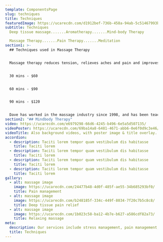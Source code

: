 ```yaml
---
template: ComponentsPage
slug: techniques
title: Techniques
featuredImage: https://ucarecdn.com/d1912bef-736b-458a-94ab-5c51467993bc/
subtitle: Techniques
  Deep tissue massage.......Aromatherapy.......Mind-body Therapy

  Massage Therapy.......Pain Therapy.......Meditation
section1: >-
  ## Techniques used in Massage Therapy


  Massage therapy reduces tension, relieves aches and pain and improves psychological wellbeing among other things.


  30 mins - $60


  60 mins - $90


  90 mins - $120


  Dave has worked in the massage industry since 1998, and has been teaching massage therapy at Otago Polytechnic since 2006.
section2: "## Mindbody Therapy"
video: https://ucarecdn.com/e6979298-66d6-4245-b496-6e5a5d507135/
videoPoster: https://ucarecdn.com/69ba14a8-6481-4671-abb6-0e6f0d9c3e46/
videoTitle: Also background videos, with poster image & title overlay.
accordion:
  - description: Taciti lorem tempor quam vestibulum dis habitasse
    title: Taciti lorem
  - description: Taciti lorem tempor quam vestibulum dis habitasse
    title: Taciti lorem
  - description: Taciti lorem tempor quam vestibulum dis habitasse
    title: Taciti lorem
  - description: Taciti lorem tempor quam vestibulum dis habitasse
    title: Taciti lorem
gallery:
  - alt: massage image
    image: https://ucarecdn.com/24477b48-4d0f-485f-ae55-34b685293bf0/
    title: Pain management
  - alt: massage image
    image: https://ucarecdn.com/b248185f-334c-449f-8034-7f20c7b5c8c8/
    title: Deep tissue pain relief
  - alt: massage image
    image: https://ucarecdn.com/1b023c58-ba12-4b7e-b627-a586cdf82a73/
    title: Relaxing massage
meta:
  description: Our services include stress management, pain management, education, massage therapy, mind-body therapy, meditation.
  title: Techniques
---
```

